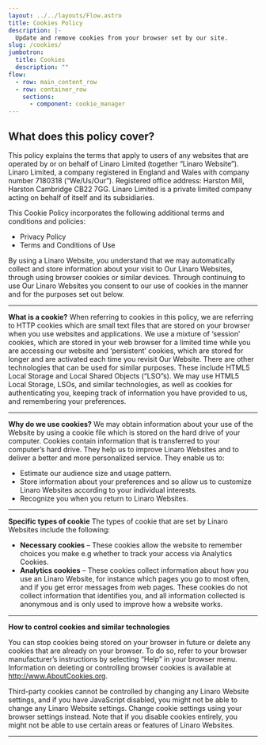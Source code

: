 ```yaml
---
layout: ../../layouts/Flow.astro
title: Cookies Policy
description: |-
  Update and remove cookies from your browser set by our site.
slug: /cookies/
jumbotron:
  title: Cookies
  description: ""
flow:
  - row: main_content_row
  - row: container_row
    sections:
      - component: cookie_manager
---
```


## What does this policy cover?

This policy explains the terms that apply to users of any websites that are operated by or on behalf of Linaro Limited (together “Linaro Website”). Linaro Limited, a company registered in England and Wales with company number 7180318 (“We/Us/Our”). Registered office address: Harston Mill, Harston Cambridge CB22 7GG. Linaro Limited is a private limited company acting on behalf of itself and its subsidiaries.

This Cookie Policy incorporates the following additional terms and conditions and policies:

- Privacy Policy
- Terms and Conditions of Use

By using a Linaro Website, you understand that we may automatically collect and store information about your visit to Our Linaro Websites, through using browser cookies or similar devices. Through continuing to use Our Linaro Websites you consent to our use of cookies in the manner and for the purposes set out below.

---

**What is a cookie?**
When referring to cookies in this policy, we are referring to HTTP cookies which are small text files that are stored on your browser when you use websites and applications. We use a mixture of ‘session’ cookies, which are stored in your web browser for a limited time while you are accessing our website and ‘persistent’ cookies, which are stored for longer and are activated each time you revisit Our Website. There are other technologies that can be used for similar purposes. These include HTML5 Local Storage and Local Shared Objects (“LSO”s). We may use HTML5 Local Storage, LSOs, and similar technologies, as well as cookies for authenticating you, keeping track of information you have provided to us, and remembering your preferences.

---

**Why do we use cookies?**
We may obtain information about your use of the Website by using a cookie file which is stored on the hard drive of your computer. Cookies contain information that is transferred to your computer’s hard drive. They help us to improve Linaro Websites and to deliver a better and more personalized service. They enable us to:

- Estimate our audience size and usage pattern.
- Store information about your preferences and so allow us to customize Linaro Websites according to your individual interests.
- Recognize you when you return to Linaro Websites.

---

**Specific types of cookie**
The types of cookie that are set by Linaro Websites include the following:

- **Necessary cookies** – These cookies allow the website to remember choices you make e.g whether to track your access via Analytics Cookies.
- **Analytics cookies** – These cookies collect information about how you use an Linaro Website, for instance which pages you go to most often, and if you get error messages from web pages. These cookies do not collect information that identifies you, and all information collected is anonymous and is only used to improve how a website works.

---

**How to control cookies and similar technologies**

You can stop cookies being stored on your browser in future or delete any cookies that are already on your browser. To do so, refer to your browser manufacturer’s instructions by selecting “Help” in your browser menu. Information on deleting or controlling browser cookies is available at http://www.AboutCookies.org.

Third-party cookies cannot be controlled by changing any Linaro Website settings, and if you have JavaScript disabled, you might not be able to change any Linaro Website settings. Change cookie settings using your browser settings instead.
Note that if you disable cookies entirely, you might not be able to use certain areas or features of Linaro Websites.

---

